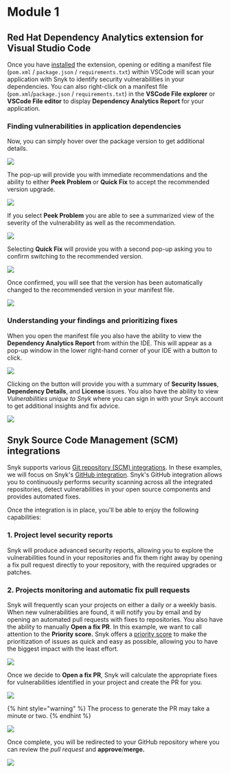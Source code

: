 # Module 1

## Red Hat Dependency Analytics extension for Visual Studio Code

Once you have [installed](https://marketplace.visualstudio.com/items?itemName=redhat.fabric8-analytics\&ssr=false#overview) the extension, opening or editing a manifest file (`pom.xml` / `package.json` / `requirements.txt`) within VSCode will scan your application with Snyk to identify security vulnerabilities in your dependencies. You can also right-click on a manifest file (`pom.xml`/`package.json` / `requirements.txt`) in the **VSCode File explorer** or **VSCode File editor** to display **Dependency Analytics Report** for your application.

### Finding vulnerabilities in application dependencies

Now, you can simply hover over the package version to get additional details.

![](https://partner-workshop-assets.s3.us-east-2.amazonaws.com/crda-01.png)

The pop-up will provide you with immediate recommendations and the ability to either **Peek Problem** or **Quick Fix** to accept the recommended version upgrade.

![](https://partner-workshop-assets.s3.us-east-2.amazonaws.com/crda-02.png)

If you select **Peek Problem** you are able to see a summarized view of the severity of the vulnerability as well as the recommendation.

![](https://partner-workshop-assets.s3.us-east-2.amazonaws.com/crda-03.png)

Selecting **Quick Fix** will provide you with a second pop-up asking you to confirm switching to the recommended version.

![](https://partner-workshop-assets.s3.us-east-2.amazonaws.com/crda-04.png)

Once confirmed, you will see that the version has been automatically changed to the recommended version in your manifest file.

![](https://partner-workshop-assets.s3.us-east-2.amazonaws.com/crda-05.png)

### Understanding your findings and prioritizing fixes

When you open the manifest file you also have the ability to view the **Dependency Analytics Report** from within the IDE. This will appear as a pop-up window in the lower right-hand corner of your IDE with a button to click.

![](https://partner-workshop-assets.s3.us-east-2.amazonaws.com/dependency-analytics-03.png)

Clicking on the button will provide you with a summary of **Security Issues**, **Dependency Details**, and **License** issues. You also have the ability to view _Vulnerabilities unique to Snyk_ where you can sign in with your Snyk account to get additional insights and fix advice.

![](https://partner-workshop-assets.s3.us-east-2.amazonaws.com/dependency-analytics-02.png)

## Snyk Source Code Management (SCM) integrations

Snyk supports various [Git repository (SCM) integrations](https://support.snyk.io/hc/en-us/sections/360001138098-Git-repository-SCM-integrations). In these examples, we will focus on Snyk's [GitHub integration](https://support.snyk.io/hc/en-us/articles/360004032117-GitHub-integration). Snyk's GitHub integration allows you to continuously performs security scanning across all the integrated repositories, detect vulnerabilities in your open source components and provides automated fixes.

Once the integration is in place, you'll be able to enjoy the following capabilities:

### **1. Project level security reports**

Snyk will produce advanced security reports, allowing you to explore the vulnerabilities found in your repositories and fix them right away by opening a fix pull request directly to your repository, with the required upgrades or patches.

### **2. Projects monitoring and automatic fix pull requests**

Snyk will frequently scan your projects on either a daily or a weekly basis. When new vulnerabilities are found, it will notify you by email and by opening an automated pull requests with fixes to repositories. You also have the ability to manually **Open a fix PR**. In this example, we want to call attention to the **Priority score.** Snyk offers a [priority score](https://support.snyk.io/hc/en-us/articles/360009884837) to make the prioritization of issues as quick and easy as possible, allowing you to have the biggest impact with the least effort.

![](https://partner-workshop-assets.s3.us-east-2.amazonaws.com/snyk-rh-vuln-01.png)

Once we decide to **Open a fix PR**, Snyk will calculate the appropriate fixes for vulnerabilities identified in your project and create the PR for you.

![](https://partner-workshop-assets.s3.us-east-2.amazonaws.com/snyk-rh-pr-01.gif)

{% hint style="warning" %}
The process to generate the PR may take a minute or two.
{% endhint %}

![](https://partner-workshop-assets.s3.us-east-2.amazonaws.com/snyk-rh-pr-02.gif)

Once complete, you will be redirected to your GitHub repository where you can review the _pull request_ and **approve**/**merge.**

![](https://partner-workshop-assets.s3.us-east-2.amazonaws.com/snyk-rh-pr-03.png)
